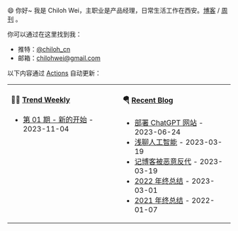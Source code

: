 😄 你好~ 我是 Chiloh Wei，主职业是产品经理，日常生活工作在西安。[博客](https://blog.chiloh.cn) / [周刊](https://weekly.chiloh.cn) 。

你可以通过在这里找到我：

- 推特：[@chiloh_cn](https://twitter.com/chiloh_cn)
- 邮箱：[chilohwei@gmail.com](mailto:chilohwei@gmail.com)

以下内容通过 [Actions](https://github.com/chilohwei/chilohwei/actions) 自动更新：

<table width="960px">
<tr>
<td valign="top" width="50%">

#### 🤾‍♂️ <a href="https://weekly.chiloh.cn" target="_blank">Trend Weekly</a>

<!-- weekly starts -->

* [第 01 期 - 新的开始](https://weekly.chiloh.cn/posts/01-新的开始) - 2023-11-04

<!-- weekly ends -->

</td>
<td valign="top" width="50%">

#### 🪂 <a href="https://blog.chiloh.cn" target="_blank">Recent Blog</a>

<!-- blog starts -->
* <a href='https://blog.chiloh.cn/deploy-chatgpt-web.html' target='_blank'>部署 ChatGPT 网站</a> - 2023-06-24
* <a href='https://blog.chiloh.cn/talk-about-ai.html' target='_blank'>浅聊人工智能</a> - 2023-03-19
* <a href='https://blog.chiloh.cn/malicious-reverse-proxy-record.html' target='_blank'>记博客被恶意反代</a> - 2023-03-19
* <a href='https://blog.chiloh.cn/2022-end-words.html' target='_blank'>2022 年终总结</a> - 2023-03-01
* <a href='https://blog.chiloh.cn/2021-end-words.html' target='_blank'>2021 年终总结</a> - 2022-01-07
<!-- blog ends -->
</td>
</tr>
</table>
